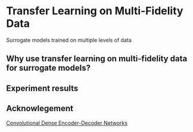 # Transfer Learning on Multi-Fidelity Data
Surrogate models trained on multiple levels of data

## Why use transfer learning on multi-fidelity data for surrogate models?

## Experiment results

## Acknowlegement
[Convolutional Dense Encoder-Decoder Networks](https://github.com/pytorch/vision/blob/master/torchvision/models/densenet.py)
